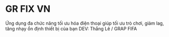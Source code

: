 # GR FIX VN
Ứng dụng đa chức năng tối ưu hóa điện thoại giúp tối ưu trò chơi, giảm lag, tăng nhạy ổn định thiết bị của bạn
       DEV: Thắng Lê / GRAP FIFA 
